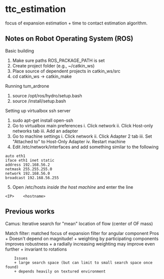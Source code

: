 ttc_estimation
====================
focus of expansion estimation + time to contact estimation algorithm.


Notes on Robot Operating System (ROS) 
-------------------------------------
Basic building

1. Make sure paths ROS_PACKAGE_PATH is set
2. Create project folder (e.g., ~/catkin_ws)
3. Place source of dependent projects in catkin_ws/src
4. cd catkin_ws -> catkin_make

Running tum_ardrone

1. source /opt/ros/hydro/setup.bash
2. source <tum-ardrone-workspace>/install/setup.bash

Setting up virtualbox ssh server

1. sudo apt-get install open-ssh
2. Go to virtualbox main preferences
    i. Click network
    ii. Click Host-only networks tab
    iii. Add an adapter
3. Go to machine settings
    i. Click network
    ii. Click Adapter 2 tab
    iii. Set "Attached to" to Host-Only Adapter
    iv. Restart machine
4. Edit /etc/network/interfaces and add something similar to the following
```
auto eth1
iface eth1 inet static
address 192.168.56.2
netmask 255.255.255.0
network 192.168.56.0
broadcast 192.168.56.255
```
5. Open /etc/hosts _inside the host machine_ and enter the line
```
<IP>    <hostname>
```

Previous works
--------------

Camus: Iterative search for "mean" location of flow (center of OF mass)

Match filter: matched focus of expansion filter for angular component
        Pros
        + Doesn't depend on magnitude!
        + weighting by participating components improves robustness
        + a radially increasing weighting may improve even further
        + invariant to rotations

        Issues
        + large search space (but can limit to small search space once found)
        + depends heavily on textured environment
